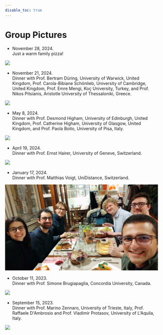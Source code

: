 ```yaml
---
disable_toc: true
---
```


# Group Pictures

- November 28, 2024. <br> Just a warm family pizza!

![](img/Pizza.jpg)

- November 21, 2024. <br> Dinner with Prof. Bertram Düring, University of Warwick, United Kingdom, Prof. Carola-Bibiane Schönlieb, University of Cambridge, United Kingdom, Prof. Emre Mengi, Koç University, Turkey, and Prof. Nikos Pitsianis, Aristotle University of Thessaloniki, Greece.

![](img/CarolaEmreNikos.jpg)

- May 8, 2024. <br> Dinner with Prof. Desmond Higham, University of Edinburgh, United Kingdom, Prof. Catherine Higham, University of Glasgow, United Kingdom, and Prof. Paola Boito, University of Pisa, Italy.

![](img/DesCath.jpg)

- April 19, 2024. <br> Dinner with Prof. Ernst Hairer, University of Geneve, Switzerland.

![](img/Ernst.jpg)

- January 17, 2024. <br> Dinner with Prof. Matthias Voigt, UniDistance, Switzerland.

![](img/Matthias.jpg)

- October 11, 2023. <br> Dinner with Prof. Simone Brugiapaglia, Concordia University, Canada.

![](img/Simone.jpg)

- September 15, 2023. <br> Dinner with Prof. Marino Zennaro, University of Trieste, Italy, Prof. Raffaele D'Ambrosio and Prof. Vladimir Protasov, University of L'Aquila, Italy.

![](img/Marino.jpg)